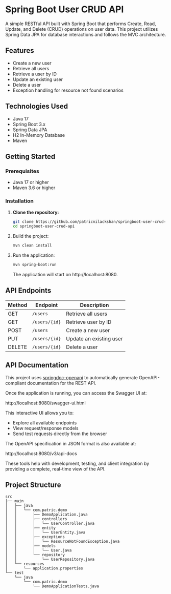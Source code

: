 # Spring Boot User CRUD API

A simple RESTful API built with Spring Boot that performs Create, Read, Update, and Delete (CRUD) operations on user data. This project utilizes Spring Data JPA for database interactions and follows the MVC architecture.

## Features

- Create a new user
- Retrieve all users
- Retrieve a user by ID
- Update an existing user
- Delete a user
- Exception handling for resource not found scenarios

## Technologies Used

- Java 17
- Spring Boot 3.x
- Spring Data JPA
- H2 In-Memory Database
- Maven

## Getting Started

### Prerequisites

- Java 17 or higher
- Maven 3.6 or higher

### Installation

1. **Clone the repository:**

   ```bash
   git clone https://github.com/patricnilackshan/springboot-user-crud-api.git
   cd springboot-user-crud-api

   ```

2. Build the project:

   ```bash
   mvn clean install
   ```

3. Run the application:

   ```bash
   mvn spring-boot:run
   ```

   The application will start on http://localhost:8080.

## API Endpoints

| Method | Endpoint      | Description             |
| ------ | ------------- | ----------------------- |
| GET    | `/users`      | Retrieve all users      |
| GET    | `/users/{id}` | Retrieve user by ID     |
| POST   | `/users`      | Create a new user       |
| PUT    | `/users/{id}` | Update an existing user |
| DELETE | `/users/{id}` | Delete a user           |

## API Documentation

This project uses [springdoc-openapi](https://springdoc.org/) to automatically generate OpenAPI-compliant documentation for the REST API.

Once the application is running, you can access the Swagger UI at:

http://localhost:8080/swagger-ui.html

This interactive UI allows you to:

- Explore all available endpoints
- View request/response models
- Send test requests directly from the browser

The OpenAPI specification in JSON format is also available at:

http://localhost:8080/v3/api-docs

These tools help with development, testing, and client integration by providing a complete, real-time view of the API.

## Project Structure

```
src
├── main
│   ├── java
│   │   └── com.patric.demo
│   │       ├── DemoApplication.java
│   │       ├── controllers
│   │       │   └── UserController.java
│   │       ├── entity
│   │       │   └── UserEntity.java
│   │       ├── exceptions
│   │       │   └── ResourceNotFoundException.java
│   │       ├── models
│   │       │   └── User.java
│   │       └── repository
│   │           └── UserRepository.java
│   └── resources
│       └── application.properties
└── test
    └── java
        └── com.patric.demo
            └── DemoApplicationTests.java
```
